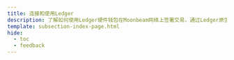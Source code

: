 ```yaml
---
title: 连接和使用Ledger
description: 了解如何使用Ledger硬件钱包在Moonbeam网络上签署交易，通过Ledger原生Moonbeam和Moonriver应用程序以及Ethereum应用程序。
template: subsection-index-page.html
hide:
  - toc
  - feedback
---
```

